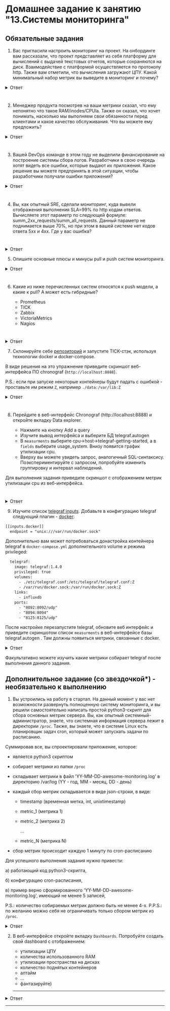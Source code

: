 # Домашнее задание к занятию "13.Системы мониторинга"

## Обязательные задания

1. Вас пригласили настроить мониторинг на проект. На онбординге вам рассказали, что проект представляет из себя 
платформу для вычислений с выдачей текстовых отчетов, которые сохраняются на диск. Взаимодействие с платформой 
осуществляется по протоколу http. Также вам отметили, что вычисления загружают ЦПУ. Какой минимальный набор метрик вы
выведите в мониторинг и почему?

<details>
<summary>
Ответ
</summary>

```text
1. Так как текстовые отчеты сохраняются на диск, то стоит отслеживать свободное место на диске, так же не помешает следить
за состоянием дисков и нагрузкой на него. (время отклика (latency), число операций в секунду (IOPS))

2. По той же причине, что отчеты сохраняются на диск в виде отдельных файлов, отчеты текстовые и размер их может
быть маленьким, в то время как количество достаточно большим, стоит включить  мониторинг inodes что бы 
избежать переполнения дескрипторов.
 
3. Так как взаимодействие идет по протоколу HTTP, то следует мониторить доступность сервиса, отлавливать ответы с
кодами 4хх и 5хх. Можно считать количество ответов с кодами отличными от 4хх и 5хх для оценки количества запросов
к сервису.

4. Так как вычисления грузят ЦПУ, то необходимо знать насколько загружен процессор (load average) и не требуется ли увеличение ресурсов.
Можно добавить iowait который покажет процент времени ожидания процессора обращения к диску.

5. Так же нужно включить мониторинг за использованием RAM, что бы спастись от ООМ, вовремя реагировать на утечки памяти и 
расширять ресурсы при необходимости. Не помешает мониторинг нагрузки сети, так как приложение взаимодействует с пользователями 
по сети.

```

</details>

#
2. Менеджер продукта посмотрев на ваши метрики сказал, что ему непонятно что такое RAM/inodes/CPUla. Также он сказал, 
что хочет понимать, насколько мы выполняем свои обязанности перед клиентами и какое качество обслуживания. Что вы 
можете ему предложить?

<details>
<summary>
Ответ
</summary>

```text

    RAM - объем оперативной памяти сервера. Когда вся память занята, скорость работы сервиса упадет, или вообще сервис может быть
убит OOM killer'ом. Стоит либо спланировать увеличение памяти или искать причины резкого увеличения используемой памяти.

    inodes - количество файловых дескрипторов. Если они заканчиваются, то сервис перестанет сохранять результаты своей работы.
По этому стоит следить за изменением числа inodes и своевременно добавить железо, оптимизировать ФС для работы с мелкими файлами, 
архивировать или удалять неактуальные отчеты.

    CPUla - среднее значение загрузки процессора, обычно показывает три значения в промежутке времени за 1, 5 и 15 минут.
    
    
Для менеджера можно сделать dashboard в котором раскрасить метрики находящиеся в критическом значении и близки к критическим
и требуют вмешательства. 

Или же нужно утвердить SLA, указать SLO. И после чего менеджеру не нужны будут детали работы системы а достаточно 
только разницы между SLO и SLI, что бы оценить качество обслуживания клиентов. 
 
 
```

</details>

#
3. Вашей DevOps команде в этом году не выделили финансирование на построение системы сбора логов. Разработчики в свою 
очередь хотят видеть все ошибки, которые выдают их приложения. Какое решение вы можете предпринять в этой ситуации, 
чтобы разработчики получали ошибки приложения?

<details>
<summary>
Ответ
</summary>

```text
Самый простой и бюджетный способ, уже есть у разработчиков, кто мешает им ходить на свой сервер и смотреть логи.

Как вариант, если доступа к серверу нет и проект более серьезный, можно написать скрипт, который будет складывать
логи в доступное разрабам место.
 
Или, настроить Elasticsearch или Sentry, но для этого уже может понадобиться отдельный сервер, а это опять 
вопрос финансирования
```

</details>

#
4. Вы, как опытный SRE, сделали мониторинг, куда вывели отображения выполнения SLA=99% по http кодам ответов. 
Вычисляете этот параметр по следующей формуле: summ_2xx_requests/summ_all_requests. Данный параметр не поднимается выше 
70%, но при этом в вашей системе нет кодов ответа 5xx и 4xx. Где у вас ошибка?
#

<details>
<summary>
Ответ
</summary>

```text
в формулу нужно добавить коды 1хх и 3хх

(summ_1xx_requests + summ_2xx_requests + summ_3xx_requests)/summ_all_requests

```

</details>

5. Опишите основные плюсы и минусы pull и push систем мониторинга.


<details>
<summary>
Ответ
</summary>

```text
Pull-модель - данные отправляются от источника в систему мониторинга.

    +   централизованная настройка
        легче контролировать подлинность данных
        можно настроить единый proxy до всех агентов с tls
        упрощенная отладка полученных данных с агента
        нет проблем с перегрузкой очередей 
        безопасность выше, т.к. не требует открытия порта во вне

    -   могут потеряться метрики в случае нестабильного соединения
        не работает за NAT
        более высокое требование к ресурсам
        


Push-модель - система мониторинга сама запрашивает данные из источника.

    +   упрощение репликации данных в разные системы мониторинга или их резервные копии
        более гибкая настройка отправки пакетов данных с метриками
        UDP - менее затратный способ передачи данных, что может повлиять на производительность сбора метрик
        работа за NAT
        
    -   на каждом узле надо настраивать агент, хотя для этих целей есть автоматизация
        безопасность. Порт, для приема метрик всегда открыт
        UDP не гарантирует доставку данных

```

</details>

#
6. Какие из ниже перечисленных систем относятся к push модели, а какие к pull? А может есть гибридные?

    - Prometheus 
    - TICK
    - Zabbix
    - VictoriaMetrics
    - Nagios
#

<details>
<summary>
Ответ
</summary>

```text
    - Prometheus            pull (push через pushgateway)
    - TICK                  push
    - Zabbix                push и pull
    - VictoriaMetrics       push и pull
    - Nagios                pull (для push есть плагин nsca) 

```

</details>

7. Склонируйте себе [репозиторий](https://github.com/influxdata/sandbox/tree/master) и запустите TICK-стэк, 
используя технологии docker и docker-compose.

В виде решения на это упражнение приведите скриншот веб-интерфейса ПО chronograf (`http://localhost:8888`). 

P.S.: если при запуске некоторые контейнеры будут падать с ошибкой - проставьте им режим `Z`, например
`./data:/var/lib:Z`

<details>
<summary>
Ответ
</summary>

![img.png](img.png)

</details>

#
8. Перейдите в веб-интерфейс Chronograf (http://localhost:8888) и откройте вкладку Data explorer.
        
    - Нажмите на кнопку Add a query
    - Изучите вывод интерфейса и выберите БД telegraf.autogen
    - В `measurments` выберите cpu->host->telegraf-getting-started, а в `fields` выберите usage_system. Внизу появится график утилизации cpu.
    - Вверху вы можете увидеть запрос, аналогичный SQL-синтаксису. Поэкспериментируйте с запросом, попробуйте изменить группировку и интервал наблюдений.

Для выполнения задания приведите скриншот с отображением метрик утилизации cpu из веб-интерфейса.
#

<details>
<summary>
Ответ
</summary>

![img_1.png](img_1.png)

</details>

9. Изучите список [telegraf inputs](https://github.com/influxdata/telegraf/tree/master/plugins/inputs). 
Добавьте в конфигурацию telegraf следующий плагин - [docker](https://github.com/influxdata/telegraf/tree/master/plugins/inputs/docker):
```
[[inputs.docker]]
  endpoint = "unix:///var/run/docker.sock"
```

Дополнительно вам может потребоваться донастройка контейнера telegraf в `docker-compose.yml` дополнительного volume и 
режима privileged:
```
  telegraf:
    image: telegraf:1.4.0
    privileged: true
    volumes:
      - ./etc/telegraf.conf:/etc/telegraf/telegraf.conf:Z
      - /var/run/docker.sock:/var/run/docker.sock:Z
    links:
      - influxdb
    ports:
      - "8092:8092/udp"
      - "8094:8094"
      - "8125:8125/udp"
```

После настройке перезапустите telegraf, обновите веб интерфейс и приведите скриншотом список `measurments` в 
веб-интерфейсе базы telegraf.autogen . Там должны появиться метрики, связанные с docker.

<details>
<summary>
Ответ
</summary>

Приводим настройки контейнера telegraf к следующему виду:

```yaml
  telegraf:
    # Full tag list: https://hub.docker.com/r/library/telegraf/tags/
    build:
      context: ./images/telegraf/
      dockerfile: ./${TYPE}/Dockerfile
      args:
        TELEGRAF_TAG: ${TELEGRAF_TAG}
    image: "telegraf"
    user: telegraf:997
    environment:
      HOSTNAME: "telegraf-getting-started"
    # Telegraf requires network access to InfluxDB
    links:
      - influxdb
    volumes:
      # Mount for telegraf configuration
      - ./telegraf/:/etc/telegraf/
      # Mount for Docker API access
      - /var/run/docker.sock:/var/run/docker.sock
    depends_on:
      - influxdb

```

```bash
$ stat -c '%g' /var/run/docker.sock
997

```

в конфигурации telegraf плагин docker уже существует

скриншот Chronograf с доступным плагином Docker:

![img_2.png](img_2.png)

</details>

Факультативно можете изучить какие метрики собирает telegraf после выполнения данного задания.

## Дополнительное задание (со звездочкой*) - необязательно к выполнению

1. Вы устроились на работу в стартап. На данный момент у вас нет возможности развернуть полноценную систему 
мониторинга, и вы решили самостоятельно написать простой python3-скрипт для сбора основных метрик сервера. Вы, как 
опытный системный-администратор, знаете, что системная информация сервера лежит в директории `/proc`. 
Также, вы знаете, что в системе Linux есть  планировщик задач cron, который может запускать задачи по расписанию.

Суммировав все, вы спроектировали приложение, которое:
- является python3 скриптом
- собирает метрики из папки `/proc`
- складывает метрики в файл 'YY-MM-DD-awesome-monitoring.log' в директорию /var/log 
(YY - год, MM - месяц, DD - день)
- каждый сбор метрик складывается в виде json-строки, в виде:
  + timestamp (временная метка, int, unixtimestamp)
  + metric_1 (метрика 1)
  + metric_2 (метрика 2)
  
     ...
     
  + metric_N (метрика N)
  
- сбор метрик происходит каждую 1 минуту по cron-расписанию

Для успешного выполнения задания нужно привести:

а) работающий код python3-скрипта,

б) конфигурацию cron-расписания,

в) пример верно сформированного 'YY-MM-DD-awesome-monitoring.log', имеющий не менее 5 записей,

P.S.: количество собираемых метрик должно быть не менее 4-х.
P.P.S.: по желанию можно себя не ограничивать только сбором метрик из `/proc`.


<details>
<summary>
Ответ
</summary>

[monitoring.py](src/monitoring.py)

```python
#!/usr/bin/env python3

import json
import time
import datetime as dt
import os

def meminfo():
    mem = {}
    res = {}
    f = open('/proc/meminfo', 'r')
    lines = f.readlines()
    f.close()
    for line in lines:
        if len(line) < 2:
            continue
        name = line.split(':')[0]
        value = line.split(':')[1].split()[0]
        mem[name] = float(value)
    # Посчитаем используемую память
    mem['MemUsed'] = mem['MemTotal'] - mem['MemFree'] - mem['Buffers'] - mem['Cached']
    #собираем результат
    res['percent'] = int(round(mem['MemUsed'] / mem['MemTotal'] * 100))
    res['used'] = round(mem['MemUsed'] / (1024 * 1024), 2)
    res['MemTotal'] = round(mem['MemTotal'] / (1024 * 1024), 2)
    res['Buffers'] = round(mem['Buffers'] / (1024 * 1024), 2)
    return res

def loadavg():
    res = {}
    f = open("/proc/loadavg")
    lst = f.read().split()
    f.close()
    res['lavg_1']=lst[0]
    res['lavg_5']=lst[1]
    res['lavg_15']=lst[2]
    res['nr']=lst[3]
    prosess_list = res['nr'].split('/')
    res['running_prosess']=prosess_list[0]
    res['total_prosess']=prosess_list[1]
    res['last_pid']=lst[4]
    return res

def disk_size():
    hd={}
    res = {}
    disk = os.statvfs('/')
    hd['available'] = float(disk.f_bsize * disk.f_bavail)
    hd['capacity'] = float(disk.f_bsize * disk.f_blocks)
    hd['used'] = float((disk.f_blocks - disk.f_bfree) * disk.f_frsize)
    # собираем результат
    res['used'] = round(hd['used'] / (1024 * 1024 * 1024), 2)
    res['capacity'] = round(hd['capacity'] / (1024 * 1024 * 1024), 2)
    res['available'] = res['capacity'] - res['used']
    res['percent'] = int(round(float(res['used']) / res['capacity'] * 100))
    return res

def net_stat():
    res = {}
    f = open("/proc/net/dev")
    lines = f.readlines()
    f.close
    for line in lines[2:]:
        line = line.split(":")
        eth_name = line[0].strip()
        if eth_name != 'lo':
            net_data = {}
            net_data['received'] = round(float(line[1].split()[0]) / (1024.0 * 1024.0),2)
            net_data['transmited'] = round(float(line[1].split()[8]) / (1024.0 * 1024.0),2)
            res[eth_name] = net_data
    return res


pathlog = '/var/log/'

t = time.time()

data = {"timestamp": t}
data['memory'] = meminfo()
data['cpu'] = loadavg()
data['hd'] = disk_size()
data['net'] = net_stat()


# print(data)

with open(pathlog + dt.datetime.utcfromtimestamp(t).strftime("%y-%m-%d") + '-awesome-monitoring.log', 'a', encoding='utf-8') as f:
    json.dump(data, f, ensure_ascii=False, indent=None)
    f.write('\n')

```

[crontab](src%2Fcrontab)

```bash
$ sudo crontab -l
# Edit this file to introduce tasks to be run by cron.
# 
# Each task to run has to be defined through a single line
# indicating with different fields when the task will be run
# and what command to run for the task
# 
# To define the time you can provide concrete values for
# minute (m), hour (h), day of month (dom), month (mon),
# and day of week (dow) or use '*' in these fields (for 'any').
# 
# Notice that tasks will be started based on the cron's system
# daemon's notion of time and timezones.
# 
# Output of the crontab jobs (including errors) is sent through
# email to the user the crontab file belongs to (unless redirected).
# 
# For example, you can run a backup of all your user accounts
# at 5 a.m every week with:
# 0 5 * * 1 tar -zcf /var/backups/home.tgz /home/
# 
# For more information see the manual pages of crontab(5) and cron(8)
# 
# m h  dom mon dow   command

* * * * * /netology_data/HW10-monitoring-01-systems/src/monitoring.py

```

[23-07-20-awesome-monitoring.log](src%2F23-07-20-awesome-monitoring.log):

```bash
$ cat /var/log/23-07-20-awesome-monitoring.log 
{"timestamp": 1689863161.7120814, "memory": {"percent": 21, "used": 0.2, "MemTotal": 0.95, "Buffers": 0.02}, "cpu": {"lavg_1": "0.03", "lavg_5": "0.01", "lavg_15": "0.00", "nr": "1/154", "running_prosess": "1", "total_prosess": "154", "last_pid": "18532"}, "hd": {"used": 24.37, "capacity": 30.63, "available": 6.259999999999998, "percent": 80}, "net": {"eth1": {"received": 0.74, "transmited": 0.0}, "docker0": {"received": 0.0, "transmited": 0.0}, "eth0": {"received": 3.17, "transmited": 4.88}}}
{"timestamp": 1689863221.8210783, "memory": {"percent": 21, "used": 0.2, "MemTotal": 0.95, "Buffers": 0.02}, "cpu": {"lavg_1": "0.01", "lavg_5": "0.00", "lavg_15": "0.00", "nr": "1/155", "running_prosess": "1", "total_prosess": "155", "last_pid": "18539"}, "hd": {"used": 24.37, "capacity": 30.63, "available": 6.259999999999998, "percent": 80}, "net": {"eth1": {"received": 0.74, "transmited": 0.0}, "docker0": {"received": 0.0, "transmited": 0.0}, "eth0": {"received": 3.18, "transmited": 4.88}}}
{"timestamp": 1689863281.8732722, "memory": {"percent": 21, "used": 0.2, "MemTotal": 0.95, "Buffers": 0.02}, "cpu": {"lavg_1": "0.00", "lavg_5": "0.00", "lavg_15": "0.00", "nr": "1/155", "running_prosess": "1", "total_prosess": "155", "last_pid": "18544"}, "hd": {"used": 24.37, "capacity": 30.63, "available": 6.259999999999998, "percent": 80}, "net": {"eth1": {"received": 0.74, "transmited": 0.0}, "docker0": {"received": 0.0, "transmited": 0.0}, "eth0": {"received": 3.19, "transmited": 4.89}}}
{"timestamp": 1689863341.9499612, "memory": {"percent": 21, "used": 0.2, "MemTotal": 0.95, "Buffers": 0.02}, "cpu": {"lavg_1": "0.00", "lavg_5": "0.00", "lavg_15": "0.00", "nr": "1/155", "running_prosess": "1", "total_prosess": "155", "last_pid": "18555"}, "hd": {"used": 24.37, "capacity": 30.63, "available": 6.259999999999998, "percent": 80}, "net": {"eth1": {"received": 0.74, "transmited": 0.0}, "docker0": {"received": 0.0, "transmited": 0.0}, "eth0": {"received": 3.22, "transmited": 4.91}}}
{"timestamp": 1689863402.0041258, "memory": {"percent": 21, "used": 0.2, "MemTotal": 0.95, "Buffers": 0.02}, "cpu": {"lavg_1": "0.00", "lavg_5": "0.00", "lavg_15": "0.00", "nr": "1/155", "running_prosess": "1", "total_prosess": "155", "last_pid": "18561"}, "hd": {"used": 24.37, "capacity": 30.63, "available": 6.259999999999998, "percent": 80}, "net": {"eth1": {"received": 0.75, "transmited": 0.0}, "docker0": {"received": 0.0, "transmited": 0.0}, "eth0": {"received": 3.22, "transmited": 4.91}}}
{"timestamp": 1689863462.0860379, "memory": {"percent": 21, "used": 0.2, "MemTotal": 0.95, "Buffers": 0.02}, "cpu": {"lavg_1": "0.00", "lavg_5": "0.00", "lavg_15": "0.00", "nr": "1/155", "running_prosess": "1", "total_prosess": "155", "last_pid": "18567"}, "hd": {"used": 24.37, "capacity": 30.63, "available": 6.259999999999998, "percent": 80}, "net": {"eth1": {"received": 0.75, "transmited": 0.0}, "docker0": {"received": 0.0, "transmited": 0.0}, "eth0": {"received": 3.23, "transmited": 4.92}}}
{"timestamp": 1689863521.1430569, "memory": {"percent": 21, "used": 0.2, "MemTotal": 0.95, "Buffers": 0.02}, "cpu": {"lavg_1": "0.00", "lavg_5": "0.00", "lavg_15": "0.00", "nr": "1/154", "running_prosess": "1", "total_prosess": "154", "last_pid": "18577"}, "hd": {"used": 24.37, "capacity": 30.63, "available": 6.259999999999998, "percent": 80}, "net": {"eth1": {"received": 0.75, "transmited": 0.0}, "docker0": {"received": 0.0, "transmited": 0.0}, "eth0": {"received": 3.25, "transmited": 4.94}}}

```

</details>

2. В веб-интерфейсе откройте вкладку `Dashboards`. Попробуйте создать свой dashboard с отображением:

    - утилизации ЦПУ
    - количества использованного RAM
    - утилизации пространства на дисках
    - количество поднятых контейнеров
    - аптайм
    - ...
    - фантазируйте)
    
    ---

<details>
<summary>
Ответ
</summary>

![img_3.png](img_3.png)

</details>

---

